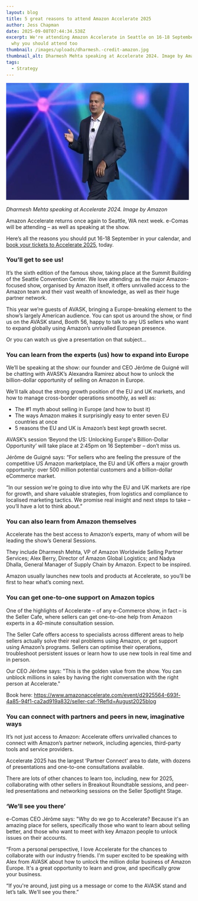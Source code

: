 ```yaml
---
layout: blog
title: 5 great reasons to attend Amazon Accelerate 2025
author: Jess Chapman
date: 2025-09-08T07:44:34.538Z
excerpt: We're attending Amazon Accelerate in Seattle on 16-18 September. Here's
  why you should attend too
thumbnail: /images/uploads/dharmesh.-credit-amazon.jpg
thumbnail_alt: Dharmesh Mehta speaking at Accelerate 2024. Image by Amazon
tags:
  - Strategy
---
```

<!--StartFragment-->

![Dharmesh Mehta speaking at Accelerate 2024. Image by Amazon](/images/uploads/dharmesh.-credit-amazon.jpg "Dharmesh Mehta speaking at Accelerate 2024. Image by Amazon")

*Dharmesh Mehta speaking at Accelerate 2024. Image by Amazon*

Amazon Accelerate returns once again to Seattle, WA next week. e-Comas will be attending – as well as speaking at the show.

Here’s all the reasons you should put 16-18 September in your calendar, and [book your tickets to Accelerate 2025](https://www.amazonaccelerate.com/event/d2925564-693f-4a85-94f1-ca2ad919a832/summary), today.

### You’ll get to see us!

It’s the sixth edition of the famous show, taking place at the Summit Building of the Seattle Convention Center. We love attending: as the major Amazon-focused show, organised by Amazon itself, it offers unrivalled access to the Amazon team and their vast wealth of knowledge, as well as their huge partner network.

This year we’re guests of AVASK, bringing a Europe-breaking element to the show’s largely American audience. You can spot us around the show, or find us on the AVASK stand, Booth 56, happy to talk to any US sellers who want to expand globally using Amazon’s unrivalled European presence.

Or you can watch us give a presentation on that subject…

### You can learn from the experts (us) how to expand into Europe

We’ll be speaking at the show: our founder and CEO Jérôme de Guigné will be chatting with AVASK’s Alexandra Ramirez about how to unlock the billion-dollar opportunity of selling on Amazon in Europe.

We’ll talk about the strong growth position of the EU and UK markets, and how to manage cross-border operations smoothly, as well as:

* The #1 myth about selling in Europe (and how to bust it)
* The ways Amazon makes it surprisingly easy to enter seven EU countries at once
* 5 reasons the EU and UK is Amazon’s best kept growth secret.

AVASK’s session ‘Beyond the US: Unlocking Europe's Billion-Dollar Opportunity’ will take place at 2:45pm on 16 September – don’t miss us.

Jérôme de Guigné says: “For sellers who are feeling the pressure of the competitive US Amazon marketplace, the EU and UK offers a major growth opportunity: over 500 million potential customers and a billion-dollar eCommerce market.

“In our session we're going to dive into why the EU and UK markets are ripe for growth, and share valuable strategies, from logistics and compliance to localised marketing tactics. We promise real insight and next steps to take – you’ll have a lot to think about.”

### You can also learn from Amazon themselves

Accelerate has the best access to Amazon’s experts, many of whom will be leading the show’s General Sessions.

They include Dharmesh Mehta, VP of Amazon Worldwide Selling Partner Services; Alex Berry, Director of Amazon Global Logistics; and Nadya Dhalla, General Manager of Supply Chain by Amazon. Expect to be inspired.

Amazon usually launches new tools and products at Accelerate, so you’ll be first to hear what’s coming next.

### You can get one-to-one support on Amazon topics

One of the highlights of Accelerate – of any e-Commerce show, in fact – is the Seller Cafe, where sellers can get one-to-one help from Amazon experts in a 40-minute consultation session.

The Seller Cafe offers access to specialists across different areas to help sellers actually solve their real problems using Amazon, or get support using Amazon’s programs. Sellers can optimise their operations, troubleshoot persistent issues or learn how to use new tools in real time and in person.

Our CEO Jérôme says: "This is the golden value from the show. You can unblock millions in sales by having the right conversation with the right person at Accelerate."

Book here: <https://www.amazonaccelerate.com/event/d2925564-693f-4a85-94f1-ca2ad919a832/seller-caf-?RefId=August2025blog>

### You can connect with partners and peers in new, imaginative ways

It’s not just access to Amazon: Accelerate offers unrivalled chances to connect with Amazon’s partner network, including agencies, third-party tools and service providers.

Accelerate 2025 has the largest ‘Partner Connect’ area to date, with dozens of presentations and one-to-one consultations available.

There are lots of other chances to learn too, including, new for 2025, collaborating with other sellers in Breakout Roundtable sessions, and peer-led presentations and networking sessions on the Seller Spotlight Stage.

### ‘We’ll see you there’

e-Comas CEO Jérôme says: "Why do we go to Accelerate? Because it's an amazing place for sellers, specifically those who want to learn about selling better, and those who want to meet with key Amazon people to unlock issues on their accounts.

“From a personal perspective, I love Accelerate for the chances to collaborate with our industry friends. I'm super excited to be speaking with Alex from AVASK about how to unlock the million dollar business of Amazon Europe. It's a great opportunity to learn and grow, and specifically grow your business.

“If you're around, just ping us a message or come to the AVASK stand and let’s talk. We'll see you there.”

<!--EndFragment-->